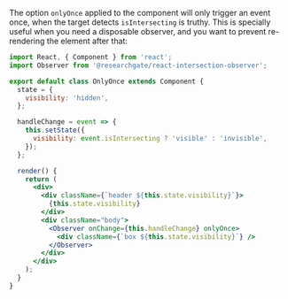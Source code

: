 The option `onlyOnce` applied to the component will only trigger an event once, when the target detects `isIntersecting` is truthy. This is specially useful when you need a disposable observer, and you want to prevent re-rendering the element after that:

```jsx
import React, { Component } from 'react';
import Observer from '@researchgate/react-intersection-observer';

export default class OnlyOnce extends Component {
  state = {
    visibility: 'hidden',
  };

  handleChange = event => {
    this.setState({
      visibility: event.isIntersecting ? 'visible' : 'invisible',
    });
  };

  render() {
    return (
      <div>
        <div className={`header ${this.state.visibility}`}>
          {this.state.visibility}
        </div>
        <div className="body">
          <Observer onChange={this.handleChange} onlyOnce>
            <div className={`box ${this.state.visibility}`} />
          </Observer>
        </div>
      </div>
    );
  }
}
```